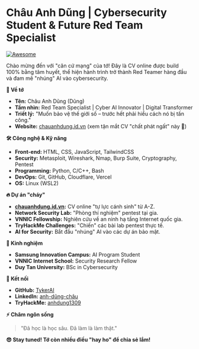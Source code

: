 # Châu Anh Dũng | Cybersecurity Student & Future Red Team Specialist

[![Awesome](https://cdn.rawgit.com/sindresorhus/awesome/d7305f38d29fed78fa8563e632d2f16e178501ec/media/badge.svg)](https://github.com/sindresorhus/awesome)

Chào mừng đến với "căn cứ mạng" của tớ! Đây là CV online được build 100% bằng tâm huyết, thể hiện hành trình trở thành Red Teamer hàng đầu và đam mê "nhúng" AI vào cybersecurity.

**🚀 Về tớ**

* **Tên:** Châu Anh Dũng (Dũng)
* **Tầm nhìn:** Red Team Specialist | Cyber AI Innovator | Digital Transformer
* **Triết lý:** "Muốn bảo vệ thế giới số – trước hết phải hiểu cách nó bị tấn công."
* **Website:** [chauanhdung.id.vn](https://chauanhdung.id.vn) (xem tận mắt CV "chất phát ngất" này 🤟)

**🛠️ Công nghệ & Kỹ năng**

* **Front-end:** HTML, CSS, JavaScript, TailwindCSS
* **Security:** Metasploit, Wireshark, Nmap, Burp Suite, Cryptography, Pentest
* **Programming:** Python, C/C++, Bash
* **DevOps:** Git, GitHub, Cloudflare, Vercel
* **OS:** Linux (WSL2)

**🔥 Dự án "cháy"**

* **[chauanhdung.id.vn](https://chauanhdung.id.vn):** CV online "tự lực cánh sinh" từ A-Z.
* **Network Security Lab:** "Phòng thí nghiệm" pentest tại gia.
* **VNNIC Fellowship:** Nghiên cứu về an ninh hạ tầng Internet quốc gia.
* **TryHackMe Challenges:** "Chiến" các bài lab pentest thực tế.
* **AI for Security:** Bắt đầu "nhúng" AI vào các dự án bảo mật.

**💼 Kinh nghiệm**

* **Samsung Innovation Campus:** AI Program Student
* **VNNIC Internet School:** Security Research Fellow
* **Duy Tan University:** BSc in Cybersecurity

**🤝 Kết nối**

* **GitHub:** [TykerAI](https://github.com/TykerAI)
* **LinkedIn:** [anh-dũng-châu](https://www.linkedin.com/in/anh-dũng-châu-533b98364/)
* **TryHackMe:** [anhdung1309](https://tryhackme.com/p/anhdung1309)

**⚡ Châm ngôn sống**

>   "Đã học là học sâu. Đã làm là làm thật."

**😎 Stay tuned! Tớ còn nhiều điều "hay ho" để chia sẻ lắm!**
